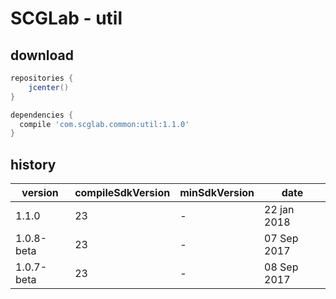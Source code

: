 SCGLab - util
========
download
---------------------
```gradle
repositories {
    jcenter()
}

dependencies {
  compile 'com.scglab.common:util:1.1.0'
}
```
history
---------------------
| version | compileSdkVersion | minSdkVersion | date |
| ------ | ------ | ------ | ------ |
| 1.1.0 | 23 | - | 22 jan 2018 |
| 1.0.8-beta | 23 | - | 07 Sep 2017 |
| 1.0.7-beta | 23 | - | 08 Sep 2017 |